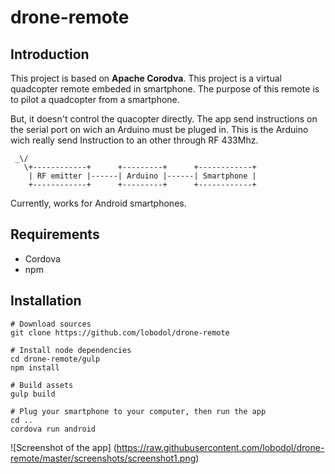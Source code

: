 # drone-remote
## Introduction
This project is based on **Apache Corodva**.
This project is a virtual quadcopter remote embeded in smartphone.
The purpose of this remote is to pilot a quadcopter from a smartphone.

But, it doesn't control the quacopter directly. The app send instructions on the serial port on wich an Arduino must be pluged in.
This is the Arduino wich really send Instruction to an other through RF 433Mhz.

```
 _\/
   \+------------+      +---------+      +------------+
    | RF emitter |------| Arduino |------| Smartphone |
    +------------+      +---------+      +------------+
```    

Currently, works for Android smartphones.


## Requirements
- Cordova
- npm


## Installation
```
# Download sources
git clone https://github.com/lobodol/drone-remote

# Install node dependencies
cd drone-remote/gulp
npm install

# Build assets
gulp build

# Plug your smartphone to your computer, then run the app
cd ..
cordova run android
````
![Screenshot of the app]
(https://raw.githubusercontent.com/lobodol/drone-remote/master/screenshots/screenshot1.png)
